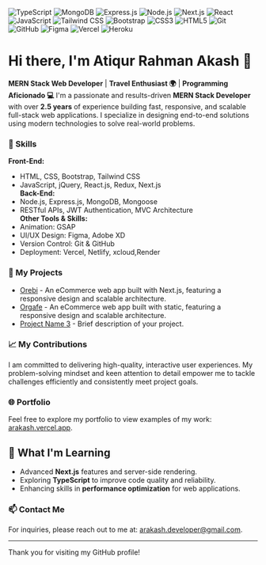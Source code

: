 ![TypeScript](https://img.shields.io/badge/-TypeScript-3178C6?style=flat-square&logo=typescript&logoColor=white)
![MongoDB](https://img.shields.io/badge/-MongoDB-47A248?style=flat-square&logo=mongodb&logoColor=white)
![Express.js](https://img.shields.io/badge/-Express.js-000000?style=flat-square&logo=express&logoColor=white)
![Node.js](https://img.shields.io/badge/-Node.js-339933?style=flat-square&logo=node.js&logoColor=white)
![Next.js](https://img.shields.io/badge/-Next.js-000000?style=flat-square&logo=next.js&logoColor=white)
![React](https://img.shields.io/badge/-React.js-61DAFB?style=flat-square&logo=react&logoColor=000)
![JavaScript](https://img.shields.io/badge/-JavaScript-F7DF1E?style=flat-square&logo=javascript&logoColor=000)
![Tailwind CSS](https://img.shields.io/badge/-Tailwind%20CSS-06B6D4?style=flat-square&logo=tailwind-css&logoColor=white)
![Bootstrap](https://img.shields.io/badge/-Bootstrap-7952B3?style=flat-square&logo=bootstrap&logoColor=white)
![CSS3](https://img.shields.io/badge/-CSS3-1572B6?style=flat-square&logo=css3&logoColor=white)
![HTML5](https://img.shields.io/badge/-HTML5-E34F26?style=flat-square&logo=html5&logoColor=white)
![Git](https://img.shields.io/badge/-Git-F05032?style=flat-square&logo=git&logoColor=white)
![GitHub](https://img.shields.io/badge/-GitHub-181717?style=flat-square&logo=github&logoColor=white)
![Figma](https://img.shields.io/badge/-Figma-F24E1E?style=flat-square&logo=figma&logoColor=white)
![Vercel](https://img.shields.io/badge/-Vercel-000000?style=flat-square&logo=vercel&logoColor=white)
![Heroku](https://img.shields.io/badge/-Heroku-430098?style=flat-square&logo=heroku&logoColor=white)

# Hi there, I'm Atiqur Rahman Akash 👋
**MERN Stack Web Developer** | **Travel Enthusiast 🌍** | **Programming Aficionado 💻**
I'm a passionate and results-driven **MERN Stack Developer** with over **2.5 years** of experience building fast, responsive, and scalable full-stack web applications. I specialize in designing end-to-end solutions using modern technologies to solve real-world problems.

### 💼 Skills
**Front-End:**  
- HTML, CSS, Bootstrap, Tailwind CSS  
- JavaScript, jQuery, React.js, Redux, Next.js  
**Back-End:**  
- Node.js, Express.js, MongoDB, Mongoose  
- RESTful APIs, JWT Authentication, MVC Architecture  
**Other Tools & Skills:**  
- Animation: GSAP  
- UI/UX Design: Figma, Adobe XD  
- Version Control: Git & GitHub  
- Deployment: Vercel, Netlify, xcloud,Render  

### 🚀 My Projects

- [Orebi](https://orebi10.vercel.app) - An eCommerce web app built with Next.js, featuring a responsive design and scalable architecture.
- [Orgafe](https://orgafe-basicvercelapp.vercel.app/) -  An eCommerce web app built with static, featuring a responsive design and scalable architecture.
- [Project Name 3](https://link-to-your-project3.com) - Brief description of your project.

### 📈 My Contributions

I am committed to delivering high-quality, interactive user experiences. My problem-solving mindset and keen attention to detail empower me to tackle challenges efficiently and consistently meet project goals.

### 🌐 Portfolio

Feel free to explore my portfolio to view examples of my work: [arakash.vercel.app](https://arakash.vercel.app/).

## 🌱 What I'm Learning  

- Advanced **Next.js** features and server-side rendering.  
- Exploring **TypeScript** to improve code quality and reliability.  
- Enhancing skills in **performance optimization** for web applications.  

### 📫 Contact Me

For inquiries, please reach out to me at: [arakash.developer@gmail.com](mailto:arakash.developer@gmail.com).

---

Thank you for visiting my GitHub profile!
